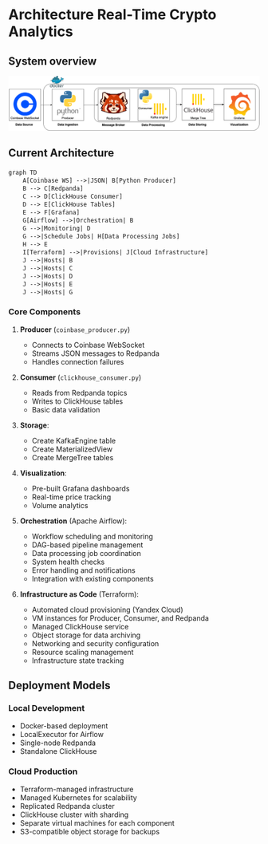 # Architecture Real-Time Crypto Analytics

## System overview
![Architecture Diagram](https://github.com/AIZharau/coinbase-realtime-analytics/blob/main/docs/images/pipeline.png)

## Current Architecture

```mermaid
graph TD
    A[Coinbase WS] -->|JSON| B[Python Producer]
    B --> C[Redpanda]
    C --> D[ClickHouse Consumer]
    D --> E[ClickHouse Tables]
    E --> F[Grafana]
    G[Airflow] -->|Orchestration| B
    G -->|Monitoring| D
    G -->|Schedule Jobs| H[Data Processing Jobs]
    H --> E
    I[Terraform] -->|Provisions| J[Cloud Infrastructure]
    J -->|Hosts| B
    J -->|Hosts| C
    J -->|Hosts| D
    J -->|Hosts| E
    J -->|Hosts| G
```

### Core Components
1. **Producer** (`coinbase_producer.py`)
   - Connects to Coinbase WebSocket
   - Streams JSON messages to Redpanda
   - Handles connection failures

2. **Consumer** (`clickhouse_consumer.py`)
   - Reads from Redpanda topics
   - Writes to ClickHouse tables
   - Basic data validation

3. **Storage**:
   - Create KafkaEngine table
   - Create MaterializedView
   - Create MergeTree tables

4. **Visualization**:
   - Pre-built Grafana dashboards
   - Real-time price tracking
   - Volume analytics

5. **Orchestration** (Apache Airflow):
   - Workflow scheduling and monitoring
   - DAG-based pipeline management
   - Data processing job coordination
   - System health checks
   - Error handling and notifications
   - Integration with existing components

6. **Infrastructure as Code** (Terraform):
   - Automated cloud provisioning (Yandex Cloud)
   - VM instances for Producer, Consumer, and Redpanda
   - Managed ClickHouse service
   - Object storage for data archiving
   - Networking and security configuration
   - Resource scaling management
   - Infrastructure state tracking

## Deployment Models

### Local Development
- Docker-based deployment
- LocalExecutor for Airflow
- Single-node Redpanda
- Standalone ClickHouse

### Cloud Production
- Terraform-managed infrastructure
- Managed Kubernetes for scalability
- Replicated Redpanda cluster
- ClickHouse cluster with sharding
- Separate virtual machines for each component
- S3-compatible object storage for backups 
